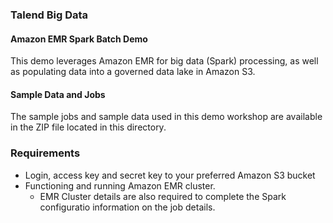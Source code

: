### Talend Big Data

#### Amazon EMR Spark Batch Demo

This demo leverages Amazon EMR for big data (Spark) processing, as well as populating data 
into a governed data lake in Amazon S3.

#### Sample Data and Jobs

The sample jobs and sample data used in this demo workshop are available in the ZIP file located in this directory.

### Requirements

- Login, access key and secret key to your preferred Amazon S3 bucket
- Functioning and running Amazon EMR cluster.
   - EMR Cluster details are also required to complete the Spark configuratio information on the job details.
